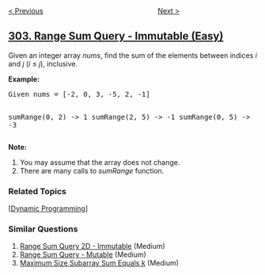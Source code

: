 <!--|This file generated by command(leetcode description); DO NOT EDIT.    |-->
<!--+----------------------------------------------------------------------+-->
<!--|@author    openset <openset.wang@gmail.com>                           |-->
<!--|@link      https://github.com/openset                                 |-->
<!--|@home      https://github.com/openset/leetcode                        |-->
<!--+----------------------------------------------------------------------+-->

[< Previous](https://github.com/openset/leetcode/tree/master/problems/smallest-rectangle-enclosing-black-pixels "Smallest Rectangle Enclosing Black Pixels")
　　　　　　　　　　　　　　　　
[Next >](https://github.com/openset/leetcode/tree/master/problems/range-sum-query-2d-immutable "Range Sum Query 2D - Immutable")

## [303. Range Sum Query - Immutable (Easy)](https://leetcode.com/problems/range-sum-query-immutable "区域和检索 - 数组不可变")

<p>Given an integer array <i>nums</i>, find the sum of the elements between indices <i>i</i> and <i>j</i> (<i>i</i> &le; <i>j</i>), inclusive.</p>

<p><b>Example:</b><br>
<pre>
Given nums = [-2, 0, 3, -5, 2, -1]

sumRange(0, 2) -> 1
sumRange(2, 5) -> -1
sumRange(0, 5) -> -3
</pre>
</p>

<p><b>Note:</b><br>
<ol>
<li>You may assume that the array does not change.</li>
<li>There are many calls to <i>sumRange</i> function.</li>
</ol>
</p>

### Related Topics
  [[Dynamic Programming](https://github.com/openset/leetcode/tree/master/tag/dynamic-programming/README.md)]

### Similar Questions
  1. [Range Sum Query 2D - Immutable](https://github.com/openset/leetcode/tree/master/problems/range-sum-query-2d-immutable) (Medium)
  1. [Range Sum Query - Mutable](https://github.com/openset/leetcode/tree/master/problems/range-sum-query-mutable) (Medium)
  1. [Maximum Size Subarray Sum Equals k](https://github.com/openset/leetcode/tree/master/problems/maximum-size-subarray-sum-equals-k) (Medium)
